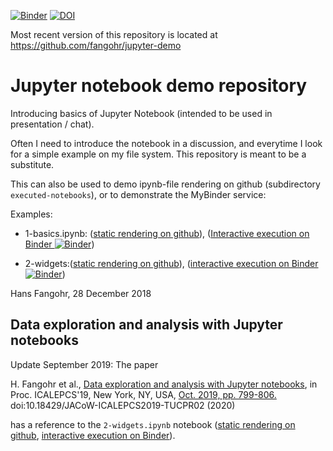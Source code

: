 [![Binder](https://mybinder.org/badge_logo.svg)](https://mybinder.org/v2/gh/fangohr/jupyter-demo/master)
[![DOI](https://zenodo.org/badge/DOI/10.5281/zenodo.3463132.svg)](https://doi.org/10.5281/zenodo.3463132)

Most recent version of this repository is located at
https://github.com/fangohr/jupyter-demo

# Jupyter notebook demo repository

Introducing basics of Jupyter Notebook (intended to be used in
presentation / chat).

Often I need to introduce the notebook in a discussion, and everytime
I look for a simple example on my file system. This repository is
meant to be a substitute.

This can also be used to demo ipynb-file rendering on github (subdirectory
`executed-notebooks`), or to demonstrate the MyBinder service:

Examples:

* 1-basics.ipynb: ([static rendering on github](executed-notebooks/1-basics-executed.ipynb)), ([Interactive execution on Binder ![Binder](https://mybinder.org/badge_logo.svg)](https://mybinder.org/v2/gh/fangohr/jupyter-demo/master?filepath=1-basics.ipynb))

* 2-widgets:([static rendering on github](executed-notebooks/2-widgets-executed.ipynb)), ([interactive execution on Binder ![Binder](https://mybinder.org/badge_logo.svg)](https://mybinder.org/v2/gh/fangohr/jupyter-demo/master?filepath=2-widgets.ipynb))

Hans Fangohr, 28 December 2018


## Data exploration and analysis with Jupyter notebooks

Update September 2019: The paper 

H. Fangohr et al., [Data exploration and analysis with Jupyter notebooks](http://accelconf.web.cern.ch/icalepcs2019/papers/tucpr02.pdf),  in Proc. ICALEPCS'19, New York, NY, USA, [Oct. 2019, pp. 799-806.](http://accelconf.web.cern.ch/icalepcs2019/doi/JACoW-ICALEPCS2019-TUCPR02.html) doi:10.18429/JACoW-ICALEPCS2019-TUCPR02 (2020)

has a reference to the `2-widgets.ipynb` notebook ([static rendering on github](executed-notebooks/2-widgets-executed.ipynb), [interactive execution on Binder](https://mybinder.org/v2/gh/fangohr/jupyter-demo/master?filepath=2-widgets.ipynb)).
